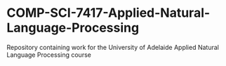 # COMP-SCI-7417-Applied-Natural-Language-Processing
Repository containing work for the University of Adelaide Applied Natural Language Processing course
